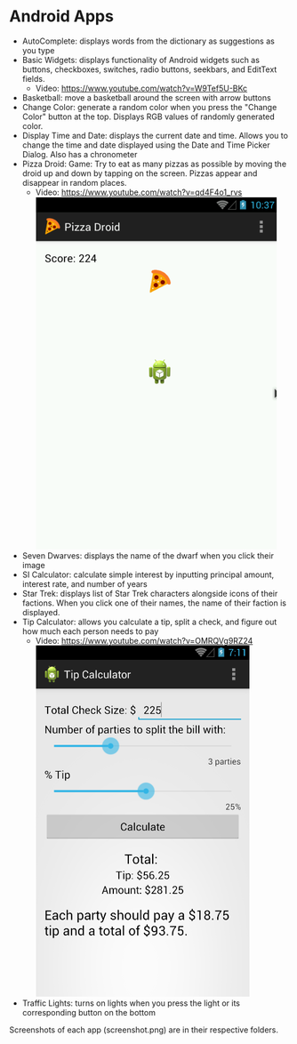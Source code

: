 ﻿# Android Apps
* AutoComplete: displays words from the dictionary as suggestions as you type
* Basic Widgets: displays functionality of Android widgets such as buttons, checkboxes, switches, radio buttons, seekbars, and EditText fields. 
  * Video: https://www.youtube.com/watch?v=W9Tef5U-BKc
* Basketball: move a basketball around the screen with arrow buttons
* Change Color: generate a random color when you press the "Change Color" button at the top. Displays RGB values of randomly generated color.
* Display Time and Date: displays the current date and time. Allows you to change the time and date displayed using the Date and Time Picker Dialog. Also has a chronometer
* Pizza Droid: Game: Try to eat as many pizzas as possible by moving the droid up and down by tapping on the screen. Pizzas appear and disappear in random places.
  * Video: https://www.youtube.com/watch?v=qd4F4o1_rvs
  ![Pizza Droid screenshot](https://raw.githubusercontent.com/briancha/Android-apps/master/PizzaDroid/screenshot.png)
* Seven Dwarves: displays the name of the dwarf when you click their image
* SI Calculator: calculate simple interest by inputting principal amount, interest rate, and number of years
* Star Trek: displays list of Star Trek characters alongside icons of their factions. When you click one of their names, the name of their faction is displayed.
* Tip Calculator: allows you calculate a tip, split a check, and figure out how much each person needs to pay
  * Video: https://www.youtube.com/watch?v=OMRQVg9RZ24
  ![Tip Calculator screenshot](https://raw.githubusercontent.com/briancha/Android-apps/master/Tip%20Calculator/screenshot.png)
* Traffic Lights: turns on lights when you press the light or its corresponding button on the bottom

Screenshots of each app (screenshot.png) are in their respective folders.
